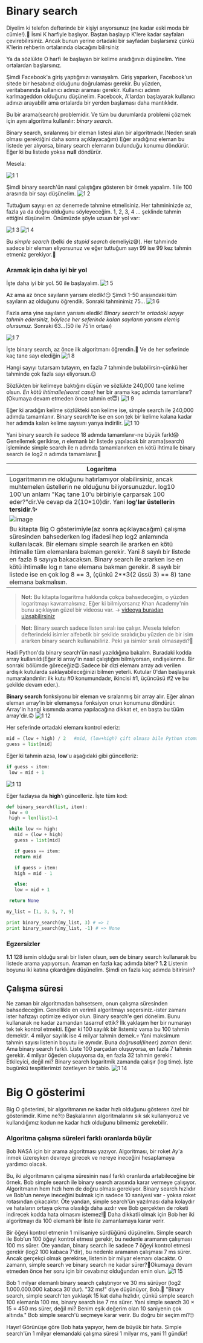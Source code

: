 # Binary search
Diyelim ki telefon defterinde bir kişiyi arıyorsunuz (ne kadar eski moda bir cümle!).📖 İsmi K harfiyle başlıyor. Baştan başlayıp K'lere kadar sayfaları çevirebilirsiniz. Ancak bunun yerine ortadaki bir sayfadan başlarsınız çünkü K'lerin rehberin ortalarında olacağını bilirsiniz

Ya da sözlükte O harfi ile başlayan bir kelime aradığınızı düşünelim. Yine ortalardan başlarsınız.

Şimdi Facebook'a giriş yaptığınızı varsayalım. Giriş yaparken, Facebook'un sitede bir hesabınız olduğunu doğrulaması gerekir. Bu yüzden, veritabanında kullanıcı adınızı araması gerekir. Kullanıcı adının karlmageddon olduğunu düşünelim. Facebook, A'lardan başlayarak kullanıcı adınızı arayabilir ama ortalarda bir yerden başlaması daha mantıklıdır.

Bu bir arama(search) problemidir. Ve tüm bu durumlarda problemi çözmek için aynı algoritma kullanılır: *binary search*.

Binary search, sıralanmış bir eleman listesi alan bir algoritmadır.(Neden sıralı olması gerektiğini daha sonra açıklayacağım) Eğer aradığınız eleman bu listede yer alıyorsa, binary search elemanın bulunduğu konumu döndürür. Eğer ki bu listede yoksa **null** döndürür.

Mesela:

![1 1](https://github.com/Dapjeongneo-aysenur/grooking_algorithms/assets/94196503/428054bb-75e3-41c7-a57e-e0d9cf885094)

Şimdi binary search'ün nasıl çalıştığını gösteren bir örnek yapalım. 1 ile 100 arasında bir sayı düşünelim.
![1 2](https://github.com/Dapjeongneo-aysenur/grooking_algorithms/assets/94196503/73cc8b68-ad49-47fa-b448-54f2362a133f)

Tuttuğum sayıyı en az denemede tahmine etmelisiniz. Her tahmininizde az, fazla ya da doğru olduğunu söyleyeceğim.
1, 2, 3, 4 … şeklinde tahmin ettiğini düşünelim. Önümüzde şöyle uzuun bir yol var:

![1 3](https://github.com/Dapjeongneo-aysenur/grooking_algorithms/assets/94196503/9788a857-173b-4208-b914-e4ca59197da1)
![1 4](https://github.com/Dapjeongneo-aysenur/grooking_algorithms/assets/94196503/45281d70-6079-4d85-9c7a-9488f6d4150a)

Bu *simple search* (belki de *stupid search* demeliyiz😅). Her tahminde sadece bir eleman eliyorsunuz ve eğer tuttuğum sayı 99 ise 99 kez tahmin etmeniz gerekiyor.🤯

### Aramak için daha iyi bir yol
İşte daha iyi bir yol. 50 ile başlayalım.
![1 5](https://github.com/Dapjeongneo-aysenur/grooking_algorithms/assets/94196503/891ceeb3-9291-45ca-8312-4d81e1375e32)

Az ama az önce sayıların yarısını eledik!😏 Şimdi 1-50 arasındaki tüm sayıların az olduğunu öğrendik. Sonraki tahminimiz 75...
![1 6](https://github.com/Dapjeongneo-aysenur/grooking_algorithms/assets/94196503/bd8f2b38-2d10-48da-a62a-1a270e52b0a2)

Fazla ama yine sayıların yarısını eledik! *Binary search'te ortadaki sayıyı tahmin edersiniz, böylece her seferinde kalan sayıların yarısını elemiş olursunuz.* Sonraki 63...(50 ile 75'in ortası)

![1 7](https://github.com/Dapjeongneo-aysenur/grooking_algorithms/assets/94196503/fd9cfc8d-b369-4c74-88fa-5ba9120557b0)

İşte binary search, az önce ilk algoritmanı öğrendin.🥳 Ve de her seferinde kaç tane sayı elediğin
![1 8](https://github.com/Dapjeongneo-aysenur/grooking_algorithms/assets/94196503/d9ccef8a-926d-4be3-b6dc-f74fcc139922)

Hangi sayıyı tutarsam tutayım, en fazla 7 tahminde bulabilirsin-çünkü her tahminde çok fazla sayı eliyorsun.😉

Sözlükten bir kelimeye baktığını düşün ve sözlükte 240,000 tane kelime olsun. *En kötü ihtimalle(worst case)* her bir arama kaç adımda tamamlanır?(Okumaya devam etmeden önce tahmin et😇)
![1 9](https://github.com/Dapjeongneo-aysenur/grooking_algorithms/assets/94196503/f0ceab3d-183f-4a9c-8d7f-53cb4091133d)

Eğer ki aradığın kelime sözlükteki son kelime ise, simple search ile 240,000 adımda tamamlanır. Binary search'te ise en son tek bir kelime kalana kadar her adımda kalan kelime sayısını yarıya indirilir.
![1 10](https://github.com/Dapjeongneo-aysenur/grooking_algorithms/assets/94196503/3f1acee0-a479-4dbc-9b2b-abf381029d97)

Yani binary search ile sadece 18 adımda tamamlanır-ne büyük fark!😱 Genellemek gerikirse, *n* elemanlı bir listede yapılacak bir arama(search) işleminde simple search ile n adımda tamamlanırken en kötü ihtimalle binary search ile log2 n adımda tamamlanır.🏁

|Logaritma|
|---------|
|Logaritmanın ne olduğunu hatırlamıyor olabilirsiniz, ancak muhtemelen üstellerin ne olduğunu biliyorsunuzdur. log10 100'un anlamı "Kaç tane 10'u birbiriyle çarparsak 100 eder?"dir.Ve cevap da 2(10*10)dir. Yani **log'lar üstellerin tersidir.✨**|
|![image](https://github.com/Dapjeongneo-aysenur/grooking_algorithms/assets/94196503/f588abde-87ee-423f-a788-3ee56e03d3bb) |
|Bu kitapta Big O gösterimiyle(az sonra açıklayacağım) çalışma süresinden bahsederken log ifadesi hep log2 anlamında kullanılacak. Bir elemanı simple search ile ararken en kötü ihtimalle tüm elemanlara bakman gerekir. Yani 8 sayılı bir listede en fazla 8 sayıya bakacaksın. Binary search ile ararken ise en kötü ihtimalle log n tane elemana bakman gerekir. 8  sayılı bir listede ise en çok log 8 == 3, (çünkü 2**3(2 üssü 3) == 8) tane elemana bakmalısın.|

>**Not:**
Bu kitapta logaritma hakkında çokça bahsedeceğim, o yüzden logaritmayı kavramalısınız. Eğer ki bilmiyorsanız Khan Academy'nin bunu açıklayan güzel bir videosu var. -> [videoya buradan ulaşabilirsiniz](https://tr.khanacademy.org/math/algebra2/exponential-and-logarithmic-functions/introduction-to-logarithms/v/logarithms)

>**Not:**
Binary search sadece listen sıralı ise çalışır. Mesela telefon defterindeki isimler alfebetik bir şekilde sıralıdır,bu yüzden de bir isim ararken binary search kullanabiliriz. Peki ya isimler sıralı olmasaydı?🤔

Hadi Python'da binary search'ün nasıl yazıldığına bakalım. Buradaki kodda array kullanıldı(Eğer ki array'in nasıl çalıştığını bilmiyorsan, endişelenme. Bir sonraki bölümde göreceğiz😉.Sadece bir dizi elemanı array adı verilen ardışık kutularda saklayabileceğinizi bilmen yeterli. Kutular 0'dan başlayarak numaralandırılır: ilk kutu #0 konumundadır, ikincisi #1, üçüncüsü #2 ve bu şekilde devam eder.).

**Binary search** fonksiyonu bir eleman ve sıralanmış bir array alır. Eğer alınan eleman array'in bir elemanıysa fonksiyon onun konumunu döndürür. Array'in hangi kısmında arama yapılacağına dikkat et, en başta bu tüüm array'dir.🙃
![1 12](https://github.com/Dapjeongneo-aysenur/grooking_algorithms/assets/94196503/e8c9a628-4cbb-4994-a30c-a47ce94482b7)

Her seferinde ortadaki elemanı kontrol ederiz:
```python
mid = (low + high) / 2   #mid, (low+high) çift olmasa bile Python otomatikman aşağı yuvarlıyor
guess = list[mid]
```
Eğer ki tahmin azsa, **low**'u aşağıdaki gibi güncelleriz:
```python
if guess < item:
 low = mid + 1
```
![1 13](https://github.com/Dapjeongneo-aysenur/grooking_algorithms/assets/94196503/62bf0bea-1803-4208-ba65-901c472752df)

Eğer fazlaysa da **high**'ı güncelleriz. İşte tüm kod:
```python
def binary_search(list, item):
 low = 0
 high = len(list)—1

 while low <= high:
   mid = (low + high)
   guess = list[mid]

   if guess == item:
   return mid

   if guess > item:
   high = mid - 1

   else:
   low = mid + 1

 return None

my_list = [1, 3, 5, 7, 9]

print binary_search(my_list, 3) # => 1
print binary_search(my_list, -1) # => None
```

### Egzersizler
**1.1** 128 ismin olduğu sıralı bir listen olsun, sen de binary search kullanarak bu listede arama yapıyorsun. Araman en fazla kaç adımda biter?
**1.2** Listenin boyunu iki katına çıkardığını düşünelim. Şimdi en fazla kaç adımda bitirirsin?

## Çalışma süresi
Ne zaman bir algoritmadan bahsetsem, onun çalışma süresinden bahsedeceğim. Genellikle en verimli algoritmayı seçersiniz.-ister zamanı ister hafızayı optimize ediyor olun.
Binary search'e geri dönelim. Bunu kullanarak ne kadar zamandan tasarruf ettik? İlk yaklaşım her bir numarayı tek tek kontrol etmekti. Eğer ki 100 sayılık bir listemiz varsa bu 100 tahmin demektir. 4 milyar sayılık ise 4 milyar tahmin demek.💀 Yani maksimum tahmin sayısı listenin boyutu ile aynıdır. Buna *doğrusal(lineer) zaman* denir.
Ama binary search farklı. Liste 100 parçadan oluşuyorsa, en fazla 7 tahmin gerekir. 4 milyar öğeden oluşuyorsa da, en fazla 32 tahmin gerekir. Etkileyici, değil mi? Binary search logaritmik zamanda çalışır (log time). İşte bugünkü tespitlerimizi özetleyen bir tablo.
![1 14](https://github.com/Dapjeongneo-aysenur/grooking_algorithms/assets/94196503/903bcd42-fabe-4971-bc4d-43ff75049abc)

# Big O gösterimi
Big O gösterimi, bir algoritmanın ne kadar hızlı olduğunu gösteren özel bir gösterimdir. Kime ne?🙄 Başkalarının algoritmalarını sık sık kullanıyoruz ve kullandığımız kodun ne kadar hızlı olduğunu bilmemiz gerekebilir. 
### Algoritma çalışma süreleri farklı oranlarda büyür
Bob NASA için bir arama algoritması yazıyor. Algoritması, bir roket Ay'a inmek üzereyken devreye girecek ve nereye ineceğini hesaplamaya yardımcı olacak. 

Bu, iki algoritmanın çalışma süresinin nasıl farklı oranlarda artabileceğine bir örnek. Bob simple search ile binary search arasında karar vermeye çalışıyor. Algoritmanın hem hızlı hem de doğru olması gerekiyor. Binary search hızlıdır ve Bob'un nereye ineceğini bulmak için sadece 10 saniyesi var - yoksa roket rotasından çıkacaktır. Öte yandan, simple search'ün yazılması daha kolaydır ve hataların ortaya çıkma olasılığı daha azdır vee Bob gerçekten de roketi indirecek kodda hata olmasını istemez!🧐 Daha dikkatli olmak için Bob her iki algoritmayı da 100 elemanlı bir liste ile zamanlamaya karar verir.

Bir öğeyi kontrol etmenin 1 milisaniye sürdüğünü düşünelim. Simple search ile Bob'un 100 öğeyi kontrol etmesi gerekir, bu nedenle aramanın çalışması 100 ms sürer. Öte yandan, binary search ile sadece 7 öğeyi kontrol etmesi gerekir (log2 100 kabaca 7'dir), bu nedenle aramanın çalışması 7 ms sürer. Ancak gerçekçi olmak gerekirse, listenin bir milyar elemanı olacaktır. O zamann, simple search ve binary search ne kadar sürer?🤔Okumaya devam etmeden önce her soru için bir cevabınız olduğundan emin olun.
![1 15](https://github.com/Dapjeongneo-aysenur/grooking_algorithms/assets/94196503/9226dc47-fc7a-4b81-b540-c71ad800bb89)

Bob 1 milyar elemanlı binary search çalıştırıyor ve 30 ms sürüyor (log2 1.000.000.000 kabaca 30'dur). "32 ms!" diye düşünüyor, Bob.🤔 "Binary search, simple search'ten yaklaşık 15 kat daha hızlıdır, çünkü simple search 100 elemanla 100 ms, binary search ise 7 ms sürer. Yani simple search 30 × 15 = 450 ms sürer, değil mi? Benim eşik değerim olan 10 saniyenin çok altında." 
Bob simple search'ü seçmeye karar verir. 
Bu doğru bir seçim mi?🙄

Hayır! Görünüşe göre Bob hata yapıyor, hem de büyük bir hata. Simple search'ün 1 milyar elemandaki çalışma süresi 1 milyar ms, yani 11 gündür!
